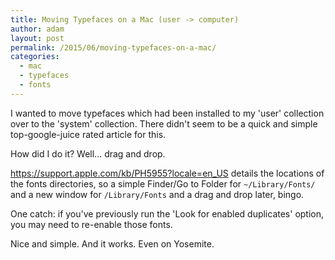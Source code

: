 ```yaml
---
title: Moving Typefaces on a Mac (user -> computer)
author: adam
layout: post
permalink: /2015/06/moving-typefaces-on-a-mac/
categories:
  - mac
  - typefaces
  - fonts
---
```

I wanted to move typefaces which had been installed to my 'user'
collection over to the 'system' collection. There didn't seem to be a
quick and simple top-google-juice rated article for this.

How did I do it? Well... drag and drop.

https://support.apple.com/kb/PH5955?locale=en_US details the locations
of the fonts directories, so a simple Finder/Go to Folder for
```~/Library/Fonts/``` and a new window for ```/Library/Fonts``` and a
drag and drop later, bingo.

One catch: if you've previously run the 'Look for enabled duplicates'
option, you may need to re-enable those fonts.

Nice and simple. And it works. Even on Yosemite.
